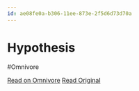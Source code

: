 ```yaml
---
id: ae08fe0a-b306-11ee-873e-2f5d6d73d70a
---
```


# Hypothesis
#Omnivore

[Read on Omnivore](https://omnivore.app/me/hypothesis-18d0921097d)
[Read Original](https://hypothes.is/a/BXwVXrMDEe64hO-QvprEng)


